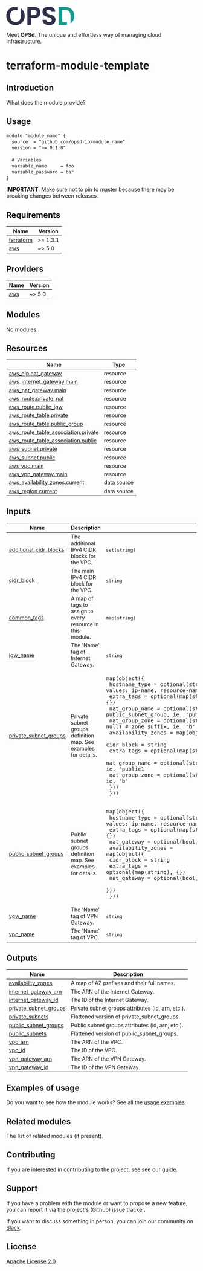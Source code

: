 <a href="https://www.opsd.io" target="_blank"><img alt="OPSd" src=".github/img/OPSD_logo.svg" width="180px"></a>

Meet **OPSd**. The unique and effortless way of managing cloud infrastructure.

# terraform-module-template

## Introduction

What does the module provide?

## Usage

```hcl
module "module_name" {
  source  = "github.com/opsd-io/module_name"
  version = ">= 0.1.0"

  # Variables
  variable_name     = foo
  variable_password = bar
}
```

**IMPORTANT**: Make sure not to pin to master because there may be breaking changes between releases.

<!-- BEGIN_TF_DOCS -->
## Requirements

| Name | Version |
|------|---------|
| <a name="requirement_terraform"></a> [terraform](#requirement\_terraform) | >= 1.3.1 |
| <a name="requirement_aws"></a> [aws](#requirement\_aws) | ~> 5.0 |

## Providers

| Name | Version |
|------|---------|
| <a name="provider_aws"></a> [aws](#provider\_aws) | ~> 5.0 |

## Modules

No modules.

## Resources

| Name | Type |
|------|------|
| [aws_eip.nat_gateway](https://registry.terraform.io/providers/hashicorp/aws/latest/docs/resources/eip) | resource |
| [aws_internet_gateway.main](https://registry.terraform.io/providers/hashicorp/aws/latest/docs/resources/internet_gateway) | resource |
| [aws_nat_gateway.main](https://registry.terraform.io/providers/hashicorp/aws/latest/docs/resources/nat_gateway) | resource |
| [aws_route.private_nat](https://registry.terraform.io/providers/hashicorp/aws/latest/docs/resources/route) | resource |
| [aws_route.public_igw](https://registry.terraform.io/providers/hashicorp/aws/latest/docs/resources/route) | resource |
| [aws_route_table.private](https://registry.terraform.io/providers/hashicorp/aws/latest/docs/resources/route_table) | resource |
| [aws_route_table.public_group](https://registry.terraform.io/providers/hashicorp/aws/latest/docs/resources/route_table) | resource |
| [aws_route_table_association.private](https://registry.terraform.io/providers/hashicorp/aws/latest/docs/resources/route_table_association) | resource |
| [aws_route_table_association.public](https://registry.terraform.io/providers/hashicorp/aws/latest/docs/resources/route_table_association) | resource |
| [aws_subnet.private](https://registry.terraform.io/providers/hashicorp/aws/latest/docs/resources/subnet) | resource |
| [aws_subnet.public](https://registry.terraform.io/providers/hashicorp/aws/latest/docs/resources/subnet) | resource |
| [aws_vpc.main](https://registry.terraform.io/providers/hashicorp/aws/latest/docs/resources/vpc) | resource |
| [aws_vpn_gateway.main](https://registry.terraform.io/providers/hashicorp/aws/latest/docs/resources/vpn_gateway) | resource |
| [aws_availability_zones.current](https://registry.terraform.io/providers/hashicorp/aws/latest/docs/data-sources/availability_zones) | data source |
| [aws_region.current](https://registry.terraform.io/providers/hashicorp/aws/latest/docs/data-sources/region) | data source |

## Inputs

| Name | Description | Type | Default | Required |
|------|-------------|------|---------|:--------:|
| <a name="input_additional_cidr_blocks"></a> [additional\_cidr\_blocks](#input\_additional\_cidr\_blocks) | The additional IPv4 CIDR blocks for the VPC. | `set(string)` | `[]` | no |
| <a name="input_cidr_block"></a> [cidr\_block](#input\_cidr\_block) | The main IPv4 CIDR block for the VPC. | `string` | n/a | yes |
| <a name="input_common_tags"></a> [common\_tags](#input\_common\_tags) | A map of tags to assign to every resource in this module. | `map(string)` | `{}` | no |
| <a name="input_igw_name"></a> [igw\_name](#input\_igw\_name) | The 'Name' tag of Internet Gateway. | `string` | `null` | no |
| <a name="input_private_subnet_groups"></a> [private\_subnet\_groups](#input\_private\_subnet\_groups) | Private subnet groups definition map. See examples for details. | <pre>map(object({<br>    hostname_type  = optional(string, null) # Valid values: ip-name, resource-name.<br>    extra_tags     = optional(map(string), {})<br>    nat_group_name = optional(string, null) # name of public_subnet_group, ie. 'public1'<br>    nat_group_zone = optional(string, null) # zone suffix, ie. 'b'<br>    availability_zones = map(object({<br>      cidr_block     = string<br>      extra_tags     = optional(map(string), {})<br>      nat_group_name = optional(string, null) # name of public_subnet_group, ie. 'public1'<br>      nat_group_zone = optional(string, null) # zone suffix, ie. 'b'<br>    }))<br>  }))</pre> | `{}` | no |
| <a name="input_public_subnet_groups"></a> [public\_subnet\_groups](#input\_public\_subnet\_groups) | Public subnet groups definition map. See examples for details. | <pre>map(object({<br>    hostname_type = optional(string, null) # Valid values: ip-name, resource-name.<br>    extra_tags    = optional(map(string), {})<br>    nat_gateway   = optional(bool, false)<br>    availability_zones = map(object({<br>      cidr_block  = string<br>      extra_tags  = optional(map(string), {})<br>      nat_gateway = optional(bool, null)<br>    }))<br>  }))</pre> | `{}` | no |
| <a name="input_vgw_name"></a> [vgw\_name](#input\_vgw\_name) | The 'Name' tag of VPN Gateway. | `string` | `null` | no |
| <a name="input_vpc_name"></a> [vpc\_name](#input\_vpc\_name) | The 'Name' tag of VPC. | `string` | n/a | yes |

## Outputs

| Name | Description |
|------|-------------|
| <a name="output_availability_zones"></a> [availability\_zones](#output\_availability\_zones) | A map of AZ prefixes and their full names. |
| <a name="output_internet_gateway_arn"></a> [internet\_gateway\_arn](#output\_internet\_gateway\_arn) | The ARN of the Internet Gateway. |
| <a name="output_internet_gateway_id"></a> [internet\_gateway\_id](#output\_internet\_gateway\_id) | The ID of the Internet Gateway. |
| <a name="output_private_subnet_groups"></a> [private\_subnet\_groups](#output\_private\_subnet\_groups) | Private subnet groups attributes (id, arn, etc.). |
| <a name="output_private_subnets"></a> [private\_subnets](#output\_private\_subnets) | Flattened version of private\_subnet\_groups. |
| <a name="output_public_subnet_groups"></a> [public\_subnet\_groups](#output\_public\_subnet\_groups) | Public subnet groups attributes (id, arn, etc.). |
| <a name="output_public_subnets"></a> [public\_subnets](#output\_public\_subnets) | Flattened version of public\_subnet\_groups. |
| <a name="output_vpc_arn"></a> [vpc\_arn](#output\_vpc\_arn) | The ARN of the VPC. |
| <a name="output_vpc_id"></a> [vpc\_id](#output\_vpc\_id) | The ID of the VPC. |
| <a name="output_vpn_gateway_arn"></a> [vpn\_gateway\_arn](#output\_vpn\_gateway\_arn) | The ARN of the VPN Gateway. |
| <a name="output_vpn_gateway_id"></a> [vpn\_gateway\_id](#output\_vpn\_gateway\_id) | The ID of the VPN Gateway. |
<!-- END_TF_DOCS -->

## Examples of usage

Do you want to see how the module works? See all the [usage examples](examples).

## Related modules

The list of related modules (if present).

## Contributing

If you are interested in contributing to the project, see see our [guide](https://github.com/opsd-io/contribution).

## Support

If you have a problem with the module or want to propose a new feature, you can report it via the project's (Github) issue tracker.

If you want to discuss something in person, you can join our community on [Slack](https://join.slack.com/t/opsd-community/signup).

## License

[Apache License 2.0](LICENSE)
